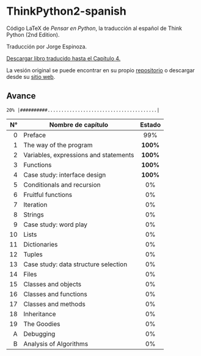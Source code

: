 ThinkPython2-spanish
====================

Código LaTeX de *Pensar en Python*, la traducción al español de Think Python (2nd Edition).

Traducción por Jorge Espinoza.

[Descargar libro traducido hasta el Capítulo 4.](https://github.com/jorge-e/ThinkPython2-spanish/blob/master/book/thinkpython2-spanish.pdf)

La vesión original se puede encontrar en su propio [repositorio](https://github.com/AllenDowney/ThinkPython2) o descargar desde su [sitio web](http://greenteapress.com/wp/think-python-2e/).


## **Avance**

`20% |##########........................................|`


| N° | Nombre de capítulo                        | Estado        |
|---:|-------------------------------------------|:-------------:|
| 0  | Preface                                   | 99%           |
| 1  | The way of the program                    | **100%**      |
| 2  | Variables, expressions and statements     | **100%**      |
| 3  | Functions                                 | **100%**      |
| 4  | Case study: interface design              | **100%**      |
| 5  | Conditionals and recursion                | 0%            |
| 6  | Fruitful functions                        | 0%            |
| 7  | Iteration                                 | 0%            |
| 8  | Strings                                   | 0%            |
| 9  | Case study: word play                     | 0%            |
| 10 | Lists                                     | 0%            |
| 11 | Dictionaries                              | 0%            |
| 12 | Tuples                                    | 0%            |
| 13 | Case study: data structure selection      | 0%            |
| 14 | Files                                     | 0%            |
| 15 | Classes and objects                       | 0%            |
| 16 | Classes and functions                     | 0%            |
| 17 | Classes and methods                       | 0%            |
| 18 | Inheritance                               | 0%            |
| 19 | The Goodies                               | 0%            |
| A  | Debugging                                 | 0%            |
| B  | Analysis of Algorithms                    | 0%            |
